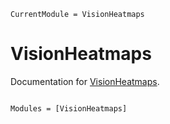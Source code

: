 ```@meta
CurrentModule = VisionHeatmaps
```

# VisionHeatmaps

Documentation for [VisionHeatmaps](https://github.com/Julia-XAI/VisionHeatmaps.jl).

```@index
```

```@autodocs
Modules = [VisionHeatmaps]
```
